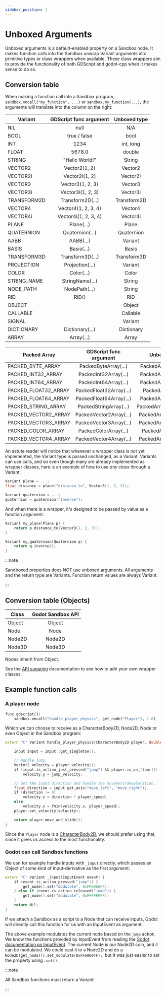 ```yaml
---
sidebar_position: 1
---
```


# Unboxed Arguments

Unboxed arguments is a default-enabled property on a Sandbox node. It makes function calls into the Sandbox unwrap Variant arguments into primitive types or class wrappers when available. These class wrappers aim to provide the functionality of both GDScript and godot-cpp when it makes sense to do so.

## Conversion table

When making a function call into a Sandbox program, `sandbox.vmcall("my_function", ...)` or `sandbox.my_function(...)`, the arguments will translate into the column on the right:

|  Variant   |      GDScript func argument      |  Unboxed type  |
|------------|:--------------------------:|:--------------:|
| NIL        |  null                      | N/A            |
| BOOL       |  true / false              | bool           |
| INT        |  1234                      | int, long      |
| FLOAT      |  5678.0                    | double         |
| STRING     |  "Hello World!"            | String         |
| VECTOR2    |  Vector2(1, 2)             | Vector2        |
| VECTOR2i   |  Vector2i(1, 2)            | Vector2i       |
| VECTOR3    |  Vector3(1, 2, 3)          | Vector3        |
| VECTOR3i   |  Vector3i(1, 2, 3)         | Vector3i       |
| TRANSFORM2D |  Transform2D(...)         | Transform2D    |
| VECTOR4    |  Vector4(1, 2, 3, 4)       | Vector4        |
| VECTOR4i   |  Vector4i(1, 2, 3, 4)      | Vector4i       |
| PLANE      |  Plane(...)                | Plane          |
| QUATERNION |  Quaternion(...)           | Quaternion     |
| AABB       |  AABB(...)                 | Variant        |
| BASIS      |  Basis(...)                | Basis          |
| TRANSFORM3D | Transform3D(...)          | Transform3D    |
| PROJECTION |  Projection(...)           | Variant        |
| COLOR      |  Color(...)                | Color          |
| STRING_NAME |  StringName(...)          | String         |
| NODE_PATH  |  NodePath(...)             | String         |
| RID        |  RID()                     | RID            |
| OBJECT     |                            | Object         |
| CALLABLE   |                            | Callable       |
| SIGNAL     |                            | Variant        |
| DICTIONARY | Dictionary(...)            | Dictionary     |
| ARRAY      | Array(...)                 | Array          |


|  Packed Array         |  GDScript func argument  |  Unboxed type           |
|-----------------------|:------------------------:|:-----------------------:|
| PACKED_BYTE_ARRAY     | PackedByteArray(...)     | PackedArray\<uint8_t\>  |
| PACKED_INT32_ARRAY    | PackedInt32Array(...)    | PackedArray\<int32_t\>  |
| PACKED_INT64_ARRAY    | PackedInt64Array(...)    | PackedArray\<int64_t\>  |
| PACKED_FLOAT32_ARRAY  | PackedFloat32Array(...)  | PackedArray\<float\>    |
| PACKED_FLOAT64_ARRAY  | PackedFloat64Array(...)  | PackedArray\<double\>   |
| PACKED_STRING_ARRAY   | PackedStringArray(...)   | PackedArray\<std::string\> |
| PACKED_VECTOR2_ARRAY  | PackedVector2Array(...)  | PackedArray\<Vector2\>  |
| PACKED_VECTOR3_ARRAY  | PackedVector3Array(...)  | PackedArray\<Vector3\>  |
| PACKED_COLOR_ARRAY    | PackedColorArray(...)    | PackedArray\<Color\>    |
| PACKED_VECTOR4_ARRAY  | PackedVector4Array(...)  | PackedArray\<Vector4\>  |

An astute reader will notice that whenever a wrapper class is not yet implemented, the Variant type is passed unchanged, as a Variant. Variants can use calls, and so even though many are already implemented as wrapper classes, here is an example of how to use *any class* through a Variant:

```cpp
Variant plane = ...;
float distance = plane("distance_to", Vector3(1, 2, 3));

Variant quaternion = ...;
quaternion = quaternion("inverse");
```

And when there is a wrapper, it's designed to be passed by value as a function argument:

```cpp
Variant my_plane(Plane p) {
	return p.distance_to(Vector3(1, 2, 3));
}

Variant my_quaternion(Quaternion q) {
	return q.inverse();
}
```


:::note

Sandboxed properties does *NOT* use unboxed arguments. All arguments and the return type are Variants. Function return values are always Variant.

:::


## Conversion table (Objects)

|  Class     |      Godot Sandbox API     |
|------------|:--------------------------:|
| Object     |  Object                    |
| Node       |  Node                      |
| Node2D     |  Node2D                    |
| Node3D     |  Node3D                    |

Nodes inherit from Object.

See the [API sugaring](sugar.md) documentation to see how to add your own wrapper classes.


## Example function calls


### A player node

```py
func gdscript():
	sandbox.vmcall("handle_player_physics", get_node("Player"), 1.0)
```

Which we can choose to receive as a CharacterBody2D, Node2D, Node or even Object in the Sandbox program:

```cpp
extern "C" Variant handle_player_physics(CharacterBody2D player, double delta) {

	Input input = Input::get_singleton();

	// Handle jump.
	Vector2 velocity = player.velocity();
	if (input.is_action_just_pressed("jump") && player.is_on_floor())
		velocity.y = jump_velocity;

	// Get the input direction and handle the movement/deceleration.
	float direction = input.get_axis("move_left", "move_right");
	if (direction != 0)
		velocity.x = direction * player_speed;
	else
		velocity.x = fmin(velocity.x, player_speed);
	player.set_velocity(velocity);

	return player.move_and_slide();
}
```

Since the `Player` node is a [CharacterBody2D](https://docs.godotengine.org/en/stable/tutorials/physics/using_character_body_2d.html), we should prefer using that, since it gives us access to the most functionality.

### Godot can call Sandbox functions

We can for example handle inputs with `_input` directly, which passes an Object of some kind of Input-derivative as the first argument:

```cpp
extern "C" Variant _input(InputEvent event) {
	if (event.is_action_pressed("jump")) {
		get_node().set("modulate", 0xFF6060FF);
	} else if (event.is_action_released("jump")) {
		get_node().set("modulate", 0xFFFFFFFF);
	}
	return Nil;
}
```

If we attach a Sandbox as a script to a Node that can receive inputs, Godot will directly call this function for us with an InputEvent as argument.

The above example modulates the current node based on the `jump` action. We know the functions provided by InputEvent from reading the [Godot documentation on InputEvent](https://docs.godotengine.org/en/stable/classes/class_inputevent.html). The current Node is our Node2D coin, and it can be modulated. We could cast it to a Node2D and do a `Node2D(get_node()).set_modulate(0xFF6060FF);`, but it was just easier to set the property using `.set()`.


:::note

All Sandbox functions must return a Variant.

:::
